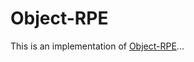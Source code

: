 # Object-RPE
This is an implementation of [Object-RPE](https://sites.google.com/view/object-rpe)...
